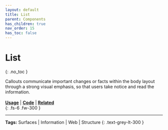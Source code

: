 ```yaml
---
layout: default
title: List
parent: Components
has_children: true
nav_order: 15
has_toc: false
---
```



# List
{: .no_toc }

Callouts communicate important changes or facts within the body layout through a strong visual emphasis, so that users take notice and read the information.
<br><br>
[**Usage**]() | [**Code**]() | [**Related**]()
<br>
{: .fs-6 .fw-300 }




---
**Tags:** Surfaces | Information | Web | Structure
{: .text-grey-lt-300 }

